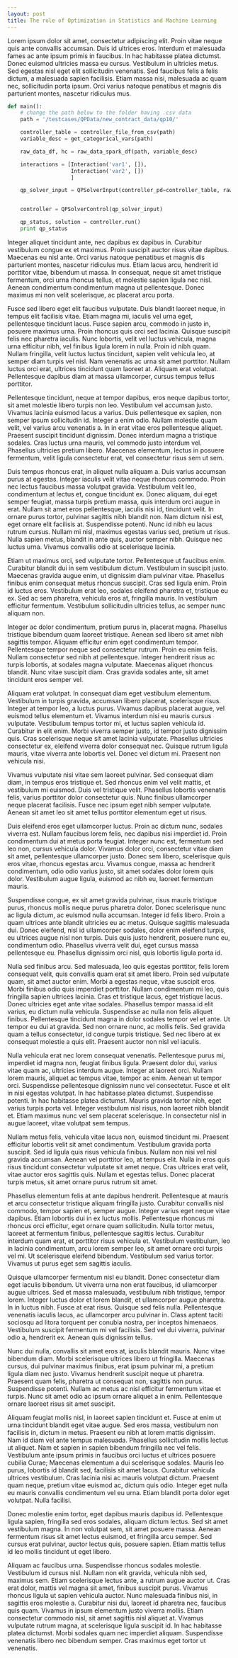 ```yaml
---
layout: post
title: The role of Optimization in Statistics and Machine Learning
---
```


<script src="https://cdn.mathjax.org/mathjax/latest/MathJax.js?config=TeX-AMS-MML_HTMLorMML" type="text/javascript"></script>

Lorem ipsum dolor sit amet, consectetur adipiscing elit. Proin vitae neque quis ante convallis accumsan. Duis id ultrices eros. Interdum et malesuada fames ac ante ipsum primis in faucibus. In hac habitasse platea dictumst. Donec euismod ultricies massa eu cursus. Vestibulum in ultricies metus. Sed egestas nisl eget elit sollicitudin venenatis. Sed faucibus felis a felis dictum, a malesuada sapien facilisis. Etiam massa nisi, malesuada ac quam nec, sollicitudin porta ipsum. Orci varius natoque penatibus et magnis dis parturient montes, nascetur ridiculus mus.

```python
def main():
    # change the path below to the folder having .csv data
    path = '/testcases/QPData/new_contract_data/qp10/'

    controller_table = controller_file_from_csv(path)
    variable_desc = get_categorical_vars(path)

    raw_data_df, hc = raw_data_spark_df(path, variable_desc)

    interactions = [Interaction('var1', []),
                    Interaction('var2', [])
                    ]

    qp_solver_input = QPSolverInput(controller_pd=controller_table, raw_data=raw_data_df, interactions=interactions, csv_path=path, spark=hc, debug=True)


    controller = QPSolverControl(qp_solver_input)

    qp_status, solution = controller.run()
    print qp_status

```

Integer aliquet tincidunt ante, nec dapibus ex dapibus in. Curabitur vestibulum congue ex et maximus. Proin suscipit auctor risus vitae dapibus. Maecenas eu nisl ante. Orci varius natoque penatibus et magnis dis parturient montes, nascetur ridiculus mus. Etiam lacus arcu, hendrerit id porttitor vitae, bibendum ut massa. In consequat, neque sit amet tristique fermentum, orci urna rhoncus tellus, et molestie sapien ligula nec nisl. Aenean condimentum condimentum magna ut pellentesque. Donec maximus mi non velit scelerisque, ac placerat arcu porta.

Fusce sed libero eget elit faucibus vulputate. Duis blandit laoreet neque, in tempus elit facilisis vitae. Etiam magna mi, iaculis vel urna eget, pellentesque tincidunt lacus. Fusce sapien arcu, commodo in justo in, posuere maximus urna. Proin rhoncus quis orci sed lacinia. Quisque suscipit felis nec pharetra iaculis. Nunc lobortis, velit vel luctus vehicula, magna urna efficitur nibh, vel finibus ligula lorem in nulla. Proin id nibh quam. Nullam fringilla, velit luctus luctus tincidunt, sapien velit vehicula leo, at semper diam turpis vel nisl. Nam venenatis ac urna sit amet porttitor. Nullam luctus orci erat, ultrices tincidunt quam laoreet at. Aliquam erat volutpat. Pellentesque dapibus diam at massa ullamcorper, cursus tempus tellus porttitor.

Pellentesque tincidunt, neque at tempor dapibus, eros neque dapibus tortor, sit amet molestie libero turpis non leo. Vestibulum vel accumsan justo. Vivamus lacinia euismod lacus a varius. Duis pellentesque ex sapien, non semper ipsum sollicitudin id. Integer a enim odio. Nullam molestie quam velit, vel varius arcu venenatis a. In in erat vitae eros pellentesque aliquet. Praesent suscipit tincidunt dignissim. Donec interdum magna a tristique sodales. Cras luctus urna mauris, vel commodo justo interdum vel. Phasellus ultricies pretium libero. Maecenas elementum, lectus in posuere fermentum, velit ligula consectetur erat, vel consectetur risus sem ut sem.

Duis tempus rhoncus erat, in aliquet nulla aliquam a. Duis varius accumsan purus at egestas. Integer iaculis velit vitae neque rhoncus commodo. Proin nec lectus faucibus massa volutpat gravida. Vestibulum velit leo, condimentum at lectus et, congue tincidunt ex. Donec aliquam, dui eget semper feugiat, massa turpis pretium massa, quis interdum orci augue in erat. Nullam sit amet eros pellentesque, iaculis nisi id, tincidunt velit. In ornare purus tortor, pulvinar sagittis nibh blandit non. Nam dictum nisi est, eget ornare elit facilisis at. Suspendisse potenti. Nunc id nibh eu lacus rutrum cursus. Nullam mi nisl, maximus egestas varius sed, pretium ut risus. Nulla sapien metus, blandit in ante quis, auctor semper nibh. Quisque nec luctus urna. Vivamus convallis odio at scelerisque lacinia.

Etiam ut maximus orci, sed vulputate tortor. Pellentesque ut faucibus enim. Curabitur blandit dui in sem vestibulum dictum. Vestibulum in suscipit justo. Maecenas gravida augue enim, ut dignissim diam pulvinar vitae. Phasellus finibus enim consequat metus rhoncus suscipit. Cras sed ligula enim. Proin id luctus eros. Vestibulum erat leo, sodales eleifend pharetra et, tristique eu ex. Sed ac sem pharetra, vehicula eros at, fringilla mauris. In vestibulum efficitur fermentum. Vestibulum sollicitudin ultricies tellus, ac semper nunc aliquam non.

Integer ac dolor condimentum, pretium purus in, placerat magna. Phasellus tristique bibendum quam laoreet tristique. Aenean sed libero sit amet nibh sagittis tempor. Aliquam efficitur enim eget condimentum tempor. Pellentesque tempor neque sed consectetur rutrum. Proin eu enim felis. Nullam consectetur sed nibh at pellentesque. Integer hendrerit risus ac turpis lobortis, at sodales magna vulputate. Maecenas aliquet rhoncus blandit. Nunc vitae suscipit diam. Cras gravida sodales ante, sit amet tincidunt eros semper vel.

Aliquam erat volutpat. In consequat diam eget vestibulum elementum. Vestibulum in turpis gravida, accumsan libero placerat, scelerisque risus. Integer at tempor leo, a luctus purus. Vivamus dapibus placerat augue, vel euismod tellus elementum et. Vivamus interdum nisi eu mauris cursus vulputate. Vestibulum tempus tortor mi, et luctus sapien vehicula id. Curabitur in elit enim. Morbi viverra semper justo, id tempor justo dignissim quis. Cras scelerisque neque sit amet lacinia vulputate. Phasellus ultricies consectetur ex, eleifend viverra dolor consequat nec. Quisque rutrum ligula mauris, vitae viverra ante lobortis vel. Donec vel dictum mi. Praesent non vehicula nisi.

Vivamus vulputate nisi vitae sem laoreet pulvinar. Sed consequat diam diam, in tempus eros tristique et. Sed rhoncus enim vel velit mattis, et vestibulum mi euismod. Duis vel tristique velit. Phasellus lobortis venenatis felis, varius porttitor dolor consectetur quis. Nunc finibus ullamcorper neque placerat facilisis. Fusce nec ipsum eget nibh semper vulputate. Aenean sit amet leo sit amet tellus porttitor elementum eget ut risus.

Duis eleifend eros eget ullamcorper luctus. Proin ac dictum nunc, sodales viverra est. Nullam faucibus lorem felis, nec dapibus nisi imperdiet id. Proin condimentum dui at metus porta feugiat. Integer nunc est, fermentum sed leo non, cursus vehicula dolor. Vivamus dolor orci, consectetur vitae diam sit amet, pellentesque ullamcorper justo. Donec sem libero, scelerisque quis eros vitae, rhoncus egestas arcu. Vivamus congue, massa ac hendrerit condimentum, odio odio varius justo, sit amet sodales dolor lorem quis dolor. Vestibulum augue ligula, euismod ac nibh eu, laoreet fermentum mauris.

Suspendisse congue, ex sit amet gravida pulvinar, risus mauris tristique purus, rhoncus mollis neque purus pharetra dolor. Donec scelerisque nunc ac ligula dictum, ac euismod nulla accumsan. Integer id felis libero. Proin a quam ultrices ante blandit ultricies eu ac metus. Quisque sagittis malesuada dui. Donec eleifend, nisl id ullamcorper sodales, dolor enim eleifend turpis, eu ultrices augue nisl non turpis. Duis quis justo hendrerit, posuere nunc eu, condimentum odio. Phasellus viverra velit dui, eget cursus massa pellentesque eu. Phasellus dignissim orci nisl, quis lobortis ligula porta id.

Nulla sed finibus arcu. Sed malesuada, leo quis egestas porttitor, felis lorem consequat velit, quis convallis quam erat sit amet libero. Proin sed vulputate quam, sit amet auctor enim. Morbi a egestas neque, vitae suscipit eros. Morbi finibus odio quis imperdiet porttitor. Nullam condimentum mi leo, quis fringilla sapien ultrices lacinia. Cras et tristique lacus, eget tristique lacus. Donec ultricies eget ante vitae sodales. Phasellus tempor massa id elit varius, eu dictum nulla vehicula. Suspendisse ac nulla non felis aliquet finibus. Pellentesque tincidunt magna in dolor sodales tempor vel et ante. Ut tempor eu dui at gravida. Sed non ornare nunc, ac mollis felis. Sed gravida quam a tellus consectetur, id congue turpis tristique. Sed nec libero at ex consequat molestie a quis elit. Praesent auctor non nisl vel iaculis.

Nulla vehicula erat nec lorem consequat venenatis. Pellentesque purus mi, imperdiet id magna non, feugiat finibus ligula. Praesent dolor dui, varius vitae quam ac, ultricies interdum augue. Integer at laoreet orci. Nullam lorem mauris, aliquet ac tempus vitae, tempor ac enim. Aenean ut tempor orci. Suspendisse pellentesque dignissim nunc vel consectetur. Fusce et elit in nisi egestas volutpat. In hac habitasse platea dictumst. Suspendisse potenti. In hac habitasse platea dictumst. Mauris gravida tortor nibh, eget varius turpis porta vel. Integer vestibulum nisl risus, non laoreet nibh blandit et. Etiam maximus nunc vel sem placerat scelerisque. In consectetur nisl in augue laoreet, vitae volutpat sem tempus.

Nullam metus felis, vehicula vitae lacus non, euismod tincidunt mi. Praesent efficitur lobortis velit sit amet condimentum. Vestibulum gravida porta suscipit. Sed id ligula quis risus vehicula finibus. Nullam non nisi vel nisl gravida accumsan. Aenean vel porttitor leo, at tempus elit. Nulla in eros quis risus tincidunt consectetur vulputate sit amet neque. Cras ultrices erat velit, vitae auctor eros sagittis quis. Nullam et egestas tellus. Donec placerat turpis metus, sit amet ornare purus rutrum sit amet.

Phasellus elementum felis at ante dapibus hendrerit. Pellentesque at mauris et arcu consectetur tristique aliquam fringilla justo. Curabitur convallis nisl commodo, tempor sapien et, semper augue. Integer varius eget neque vitae dapibus. Etiam lobortis dui in ex luctus mollis. Pellentesque rhoncus mi rhoncus orci efficitur, eget ornare quam sollicitudin. Nulla tortor metus, laoreet at fermentum finibus, pellentesque sagittis lectus. Curabitur interdum quam erat, et porttitor risus vehicula et. Vestibulum vestibulum, leo in lacinia condimentum, arcu lorem semper leo, sit amet ornare orci turpis vel mi. Ut scelerisque eleifend bibendum. Vestibulum sed varius tortor. Vivamus ut purus eget sem sagittis iaculis.

Quisque ullamcorper fermentum nisl eu blandit. Donec consectetur diam eget iaculis bibendum. Ut viverra urna non erat faucibus, id ullamcorper augue ultrices. Sed et massa malesuada, vestibulum nibh tristique, tempor lorem. Integer luctus dolor et lorem blandit, et ullamcorper augue pharetra. In in luctus nibh. Fusce at erat risus. Quisque sed felis nulla. Pellentesque venenatis iaculis lacus, ac ullamcorper arcu pulvinar in. Class aptent taciti sociosqu ad litora torquent per conubia nostra, per inceptos himenaeos. Vestibulum suscipit fermentum mi vel facilisis. Sed vel dui viverra, pulvinar odio a, hendrerit ex. Aenean quis dignissim tellus.

Nunc dui nulla, convallis sit amet eros at, iaculis blandit mauris. Nunc vitae bibendum diam. Morbi scelerisque ultrices libero ut fringilla. Maecenas cursus, dui pulvinar maximus finibus, erat ipsum pulvinar mi, a pretium ligula diam nec justo. Vivamus hendrerit suscipit neque ut pharetra. Praesent quam felis, pharetra ut consequat non, sagittis non purus. Suspendisse potenti. Nullam ac metus ac nisl efficitur fermentum vitae et turpis. Nunc sit amet odio ac ipsum ornare aliquet a in enim. Pellentesque ornare laoreet risus sit amet suscipit.

Aliquam feugiat mollis nisl, in laoreet sapien tincidunt et. Fusce at enim ut urna tincidunt blandit eget vitae augue. Sed eros massa, vestibulum non facilisis in, dictum in metus. Praesent eu nibh at lorem mattis dignissim. Nam id diam vel ante tempus malesuada. Phasellus sollicitudin mollis lectus ut aliquet. Nam et sapien in sapien bibendum fringilla nec vel felis. Vestibulum ante ipsum primis in faucibus orci luctus et ultrices posuere cubilia Curae; Maecenas elementum a dui scelerisque sodales. Mauris leo purus, lobortis id blandit sed, facilisis sit amet lacus. Curabitur vehicula ultrices vestibulum. Cras lacinia nisi ac mauris volutpat dictum. Praesent quam neque, pretium vitae euismod ac, dictum quis odio. Integer eget nulla eu mauris convallis condimentum vel eu urna. Etiam blandit porta dolor eget volutpat. Nulla facilisi.

Donec molestie enim tortor, eget dapibus mauris dapibus id. Pellentesque ligula sapien, fringilla sed eros sodales, aliquam dictum lectus. Sed sit amet vestibulum magna. In non volutpat sem, sit amet posuere massa. Aenean fermentum risus sit amet lectus euismod, et fringilla arcu semper. Sed cursus erat pulvinar, auctor lectus quis, posuere sapien. Etiam mattis tellus id leo mollis tincidunt ut eget libero.

Aliquam ac faucibus urna. Suspendisse rhoncus sodales molestie. Vestibulum id cursus nisl. Nullam non elit gravida, vehicula nibh sed, maximus sem. Etiam scelerisque lectus ante, a rutrum augue auctor ut. Cras erat dolor, mattis vel magna sit amet, finibus suscipit purus. Vivamus rhoncus ligula ut sapien vehicula auctor. Nunc malesuada finibus nisi, in sagittis eros molestie a. Curabitur nisi dui, laoreet id pharetra nec, faucibus quis quam. Vivamus in ipsum elementum justo viverra mollis. Etiam consectetur commodo nisl, sit amet sagittis nisl aliquet at. Vivamus vulputate rutrum magna, at scelerisque ligula suscipit id. In hac habitasse platea dictumst. Morbi sodales quam nec imperdiet aliquam. Suspendisse venenatis libero nec bibendum semper. Cras maximus eget tortor ut venenatis.







